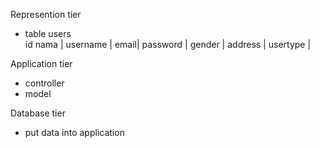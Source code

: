 Represention tier<br>
- table users<br>
id nama | username | email| password | gender | address | usertype |<br>

Application tier<br>
- controller<br>
- model<br>

Database tier<br>
- put data into application<br>
